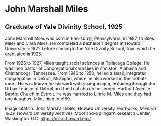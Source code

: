 # John Marshall Miles
## Graduate of Yale Divinity School, 1925

John Marshall Miles was born in Harrisburg, Pennsylvania, in 1887, to Giles Miles and Clara Miles. He completed a bachelor’s degree at Howard University in 1922 before coming to the Yale Divinity School, from which he graduated in 1925.

From 1926 to 1927, Miles taught social sciences at Talladega College. He was then pastor of Congregational churches in Anniston, Alabama and Chattanooga, Tennessee. From 1940 to 1950, he led a small, integrated congregation in Detroit, Michigan, where he also worked in the probate court. He was known for his work with young people, including through the Urban League of Detroit and the final church he served, Hartford Avenue Baptist Church in Detroit. He was married to Linnie M. Miles and they had one daughter. Miles died in 1959.

Image citation: John Marshall Miles, Howard University Yearbooks, *Minerva* 1922, Howard University Archives, Moorland-Springarn Research Center, Washington, D.C. https://msrc.howard.edu/
